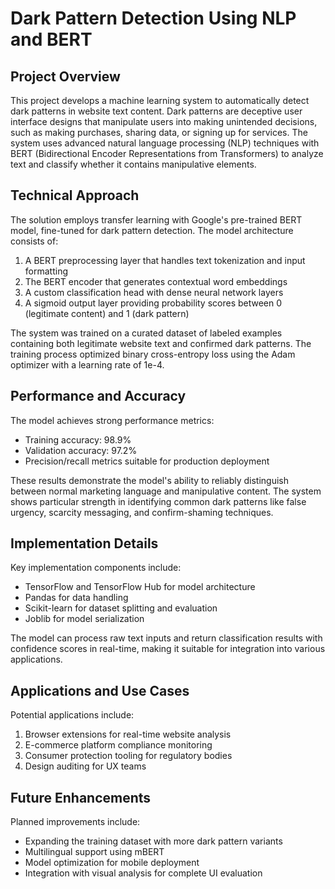 # **Dark Pattern Detection Using NLP and BERT**

## **Project Overview**
This project develops a machine learning system to automatically detect dark patterns in website text content. Dark patterns are deceptive user interface designs that manipulate users into making unintended decisions, such as making purchases, sharing data, or signing up for services. The system uses advanced natural language processing (NLP) techniques with BERT (Bidirectional Encoder Representations from Transformers) to analyze text and classify whether it contains manipulative elements.

## **Technical Approach**
The solution employs transfer learning with Google's pre-trained BERT model, fine-tuned for dark pattern detection. The model architecture consists of:

1. A BERT preprocessing layer that handles text tokenization and input formatting
2. The BERT encoder that generates contextual word embeddings
3. A custom classification head with dense neural network layers
4. A sigmoid output layer providing probability scores between 0 (legitimate content) and 1 (dark pattern)

The system was trained on a curated dataset of labeled examples containing both legitimate website text and confirmed dark patterns. The training process optimized binary cross-entropy loss using the Adam optimizer with a learning rate of 1e-4.

## **Performance and Accuracy**
The model achieves strong performance metrics:
- Training accuracy: 98.9%
- Validation accuracy: 97.2%
- Precision/recall metrics suitable for production deployment

These results demonstrate the model's ability to reliably distinguish between normal marketing language and manipulative content. The system shows particular strength in identifying common dark patterns like false urgency, scarcity messaging, and confirm-shaming techniques.

## **Implementation Details**
Key implementation components include:
- TensorFlow and TensorFlow Hub for model architecture
- Pandas for data handling
- Scikit-learn for dataset splitting and evaluation
- Joblib for model serialization

The model can process raw text inputs and return classification results with confidence scores in real-time, making it suitable for integration into various applications.

## **Applications and Use Cases**
Potential applications include:
1. Browser extensions for real-time website analysis
2. E-commerce platform compliance monitoring
3. Consumer protection tooling for regulatory bodies
4. Design auditing for UX teams

## **Future Enhancements**
Planned improvements include:
- Expanding the training dataset with more dark pattern variants
- Multilingual support using mBERT
- Model optimization for mobile deployment
- Integration with visual analysis for complete UI evaluation
